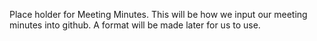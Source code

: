 Place holder for Meeting Minutes. This will be how we input our meeting minutes into github. A format will be made later for us to use.
